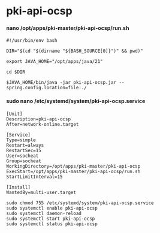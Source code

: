 # pki-api-ocsp

#### nano /opt/apps/pki-master/pki-api-ocsp/run.sh

```text
#!/usr/bin/env bash

DIR="$(cd "$(dirname "${BASH_SOURCE[0]}")" && pwd)"

export JAVA_HOME="/opt/apps/java/21"

cd $DIR

$JAVA_HOME/bin/java -jar pki-api-ocsp.jar --spring.config.location=file:./
```

#### sudo nano /etc/systemd/system/pki-api-ocsp.service

```text
[Unit]
Description=pki-api-ocsp
After=network-online.target

[Service]
Type=simple
Restart=always
RestartSec=15
User=socheat
Group=socheat
WorkingDirectory=/opt/apps/pki-master/pki-api-ocsp
ExecStart=/opt/apps/pki-master/pki-api-ocsp/run.sh
StartLimitInterval=15

[Install]
WantedBy=multi-user.target
```

```shell
sudo chmod 755 /etc/systemd/system/pki-api-ocsp.service
sudo systemctl enable pki-api-ocsp
sudo systemctl daemon-reload
sudo systemctl start pki-api-ocsp
sudo systemctl status pki-api-ocsp
```